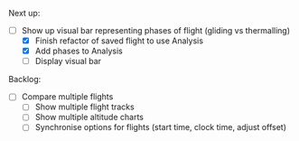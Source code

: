 Next up:

- [ ] Show up visual bar representing phases of flight (gliding vs thermalling)
    - [x] Finish refactor of saved flight to use Analysis
    - [x] Add phases to Analysis
    - [ ] Display visual bar

Backlog:

- [ ] Compare multiple flights
  - [ ] Show multiple flight tracks
  - [ ] Show multiple altitude charts
  - [ ] Synchronise options for flights (start time, clock time, adjust offset)
